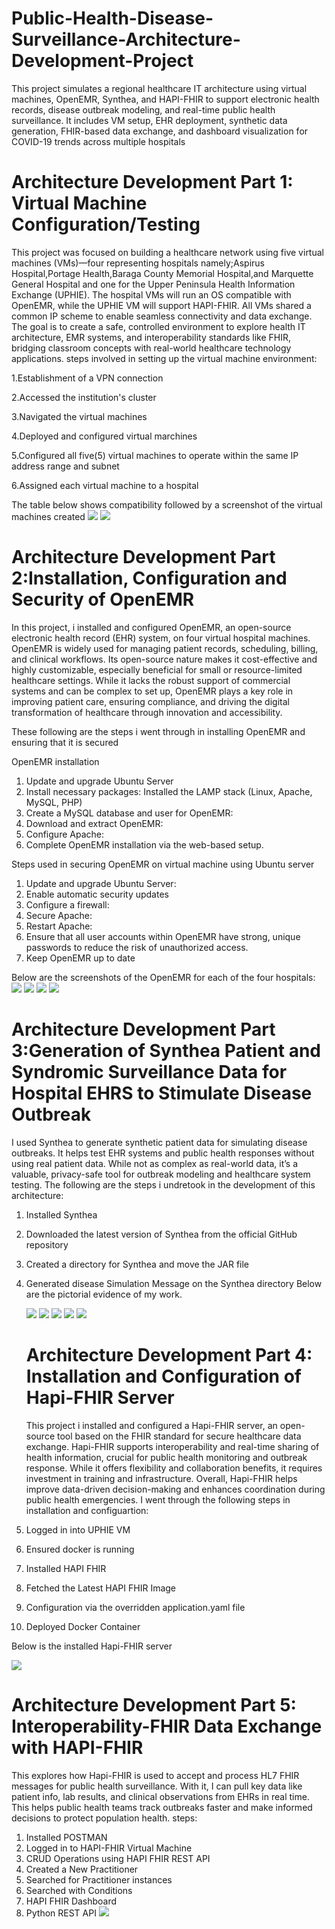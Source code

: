 # Public-Health-Disease-Surveillance-Architecture-Development-Project
This project simulates a regional healthcare IT architecture using virtual machines, OpenEMR, Synthea, and HAPI-FHIR to support electronic health records, disease outbreak modeling, and real-time public health surveillance. It includes VM setup, EHR deployment, synthetic data generation, FHIR-based data exchange, and dashboard visualization for COVID-19 trends across multiple hospitals
# Architecture Development Part 1: Virtual Machine Configuration/Testing
This project was focused on building a healthcare network using five virtual machines (VMs)—four representing hospitals namely;Aspirus Hospital,Portage Health,Baraga County Memorial Hospital,and Marquette General Hospital and one for the Upper Peninsula Health Information Exchange (UPHIE). The hospital VMs will run an OS compatible with OpenEMR, while the UPHIE VM will support HAPI-FHIR. All VMs  shared a common IP scheme to enable seamless connectivity and data exchange. The goal is to create a safe, controlled environment to explore health IT architecture, EMR systems, and interoperability standards like FHIR, bridging classroom concepts with real-world healthcare technology applications.
steps involved in setting up the virtual machine environment:

1.Establishment of a VPN connection

2.Accessed the institution's cluster

3.Navigated the virtual machines

4.Deployed and configured virtual marchines

5.Configured all five(5) virtual machines to operate within the same IP address range and subnet

6.Assigned each virtual machine to a hospital

The table below shows compatibility followed by a screenshot of the virtual machines created
![](https://github.com/David5-cyber/Public-Health-Disease-Surveillance-Architecture-Development-Project/blob/9d0a46f4be536f8a69a75d240737b6190afadacc/Screenshot%202025-04-17%20205010.png)
![](https://github.com/David5-cyber/Public-Health-Disease-Surveillance-Architecture-Development-Project/blob/24a731c95f569b5c732627f0cce948de524a6c71/Screenshot%202025-04-17%20212956.png)

# Architecture Development Part 2:Installation, Configuration and Security of OpenEMR
 In this project, i installed and configured OpenEMR, an open-source electronic health record (EHR) system, on four virtual hospital machines. OpenEMR is widely used for managing patient records, scheduling, billing, and clinical workflows. Its open-source nature makes it cost-effective and highly customizable, especially beneficial for small or resource-limited healthcare settings. While it lacks the robust support of commercial systems and can be complex to set up, OpenEMR plays a key role in improving patient care, ensuring compliance, and driving the digital transformation of healthcare through innovation and accessibility.

These following are the steps i went through in installing OpenEMR and ensuring that it is secured

OpenEMR installation
1. Update and upgrade Ubuntu Server
2. Install necessary packages:
 Installed the LAMP stack (Linux, Apache, MySQL, PHP)
3. Create a MySQL database and user for OpenEMR:
4. Download and extract OpenEMR:
5. Configure Apache: 
6. Complete OpenEMR installation via the web-based setup.

 Steps  used in securing OpenEMR on virtual machine using Ubuntu server
1.	Update and upgrade Ubuntu Server:
2.	 Enable automatic security updates
3.	 Configure a firewall:
4.	 Secure Apache:
5.	Restart Apache:
6.	Ensure that all user accounts within OpenEMR have strong, unique passwords to reduce the risk of unauthorized
access.
7.	 Keep OpenEMR up to date

   Below are the screenshots of the OpenEMR for each of the four hospitals:
   ![](https://github.com/David5-cyber/Public-Health-Disease-Surveillance-Architecture-Development-Project/blob/17abaf4be15d4ef08b271e43f5156866481b1407/Screenshot%202025-02-17%20131505.png)
   ![](https://github.com/David5-cyber/Public-Health-Disease-Surveillance-Architecture-Development-Project/blob/535b13f6f8063ed10efc09d3b78bd3f625c08a6e/Screenshot%202025-02-17%20131940.png)
   ![](https://github.com/David5-cyber/Public-Health-Disease-Surveillance-Architecture-Development-Project/blob/f5a7ea77bd1d1a9906429b9c69cb5c44974d2aaa/Screenshot%202025-02-17%20132154.png)
   ![](https://github.com/David5-cyber/Public-Health-Disease-Surveillance-Architecture-Development-Project/blob/21ed4e5269e69c3a13f53aded900efa345642237/Screenshot%202025-02-17%20132546.png)

   # Architecture Development Part 3:Generation of Synthea Patient and Syndromic Surveillance Data for Hospital EHRS to Stimulate Disease Outbreak
   I used Synthea to generate synthetic patient data for simulating disease outbreaks. It helps test EHR systems and public health responses without using real patient data. While not as complex as real-world data, it’s a valuable, privacy-safe tool for outbreak modeling and healthcare system testing.
   The following are the steps i undretook in the development of this architecture:
   
1. Installed Synthea
2. Downloaded the latest version of Synthea from the official GitHub repository
3. Created a directory for Synthea and move the JAR file
4. Generated disease Simulation Message on the Synthea directory
   Below are the pictorial evidence of my work.
   
   ![](https://github.com/David5-cyber/Public-Health-Disease-Surveillance-Architecture-Development-Project/blob/743bea00dba68ffd36c808ea11ec38516eb32b9c/Screenshot%202025-04-17%20232305.png)
   ![](https://github.com/David5-cyber/Public-Health-Disease-Surveillance-Architecture-Development-Project/blob/05bd0fb169ccc8995812a94ff6bdf3a5dd0c4252/Aspirus%20Hospital%20(1).png)
   ![](https://github.com/David5-cyber/Public-Health-Disease-Surveillance-Architecture-Development-Project/blob/ca7d687b5a6a2c7d68b1fd8b12ae9edfdcf0db67/Baraga%20Hospital%20(1).png)
   ![](https://github.com/David5-cyber/Public-Health-Disease-Surveillance-Architecture-Development-Project/blob/e6137d1056f04afad6e3667773d6c706e404b367/Marquette%20Hospital.png)
   ![](https://github.com/David5-cyber/Public-Health-Disease-Surveillance-Architecture-Development-Project/blob/342897377c65ddda2f171546e212d7d74bd1425f/Portage%20Hospital.png)

   # Architecture Development Part 4: Installation and Configuration of Hapi-FHIR Server
   This project i  installed and configured a Hapi-FHIR server, an open-source tool based on the FHIR standard for secure healthcare data exchange. Hapi-FHIR supports interoperability and real-time sharing of health information, crucial for public health monitoring and outbreak response. While it offers flexibility and collaboration benefits, it requires investment in training and infrastructure. Overall, Hapi-FHIR helps improve data-driven decision-making and enhances coordination during public health emergencies.
   I went through the following steps in installation and configuartion:
   
 1.	Logged in into UPHIE VM
   
 2.	Ensured docker is running
   
 3.	Installed HAPI FHIR
    
 4.	Fetched the Latest HAPI FHIR Image
   
 5.	 Configuration via the overridden application.yaml file
    
 6.	 Deployed Docker Container
   
Below is the installed Hapi-FHIR server

![](https://github.com/David5-cyber/Public-Health-Disease-Surveillance-Architecture-Development-Project/blob/7b36121e4fc55f98245349b94e5869add7b50042/hapifhir.png)

# Architecture Development Part 5: Interoperability-FHIR Data Exchange with HAPI-FHIR
This explores how Hapi-FHIR is used to accept and process HL7 FHIR messages for public health surveillance. With it, I can pull key data like patient info, lab results, and clinical observations from EHRs in real time. This helps public health teams track outbreaks faster and make informed decisions to protect population health.
 steps:
 1.	Installed POSTMAN
 2.	Logged in to HAPI-FHIR Virtual Machine
 3.	CRUD Operations using HAPI FHIR REST API
 4.	Created a New Practitioner
 5.	Searched for Practitioner instances
 6.	Searched with Conditions
 7.	HAPI FHIR Dashboard
 8.	Python REST API
    ![](https://github.com/David5-cyber/Public-Health-Disease-Surveillance-Architecture-Development-Project/blob/7ed61f961089e8030ccd522b72aae7a349643c65/response.code.png)

    

    

   

   



